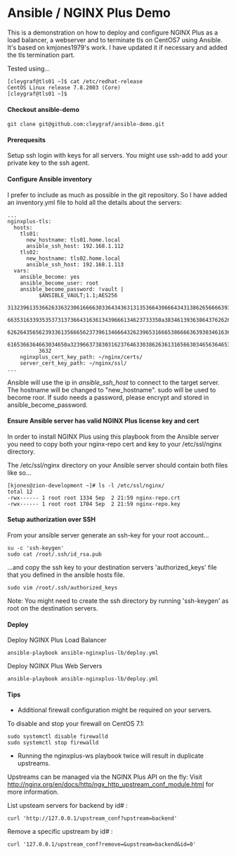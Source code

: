 # Ansible / NGINX Plus Demo

This is a demonstration on how to deploy and configure NGINX Plus as a load
balancer, a webserver and to terminate tls on CentOS7 using Ansible.
It's based on kmjones1979's work. I have updated it if necessary and added the tls termination part.

Tested using...

```
[cleygraf@tls01 ~]$ cat /etc/redhat-release
CentOS Linux release 7.8.2003 (Core)
[cleygraf@tls01 ~]$
```

#### Checkout ansible-demo

```
git clone git@github.com:cleygraf/ansible-demo.git
```

#### Prerequesits

Setup ssh login with keys for all servers. You might use ssh-add to add your private key to the ssh agent.


#### Configure Ansible inventory

I prefer to include as much as possible in the git repository. So I have added an inventory.yml file to hold all the details about the servers:

```
...
nginxplus-tls:
  hosts:
    tls01:
      new_hostname: tls01.home.local
      ansible_ssh_host: 192.168.1.112
    tls02:
      new_hostname: tls02.home.local
      ansible_ssh_host: 192.168.1.113
  vars:
    ansible_become: yes
    ansible_become_user: root
    ansible_become_password: !vault |
          $ANSIBLE_VAULT;1.1;AES256
          31323961353662633632306166663033643436313135366430666434313862656666393536323265
          6635316339353537313736643163613439666134623733350a383461393638643762626630383232
          62626435656239336135666562373961346664326239653166653866663639303461636238346662
          6165366364663034650a323966373830316237646330386263613165663034656364653737363466
          3632
    nginxplus_cert_key_path: ~/nginx/certs/
    server_cert_key_path: ~/nginx/ssl/
...
```

Ansible will use the ip in *ansible_ssh_host* to connect to the target server. The hostname will be changed to "new_hostname". sudo will be used to become roor. If sudo needs a password, please encrypt and stored in ansible_become_password.

#### Ensure Ansible server has valid NGINX Plus license key and cert

In order to install NGINX Plus using this playbook from the Ansible server
you need to copy both your nginx-repo cert and key to your /etc/ssl/nginx directory.

The /etc/ssl/nginx directory on your Ansible server should contain both files like so...

```
[kjones@zion-development ~]# ls -l /etc/ssl/nginx/
total 12
-rwx------ 1 root root 1334 Sep  2 21:59 nginx-repo.crt
-rwx------ 1 root root 1704 Sep  2 21:59 nginx-repo.key
```

#### Setup authorization over SSH

From your ansible server generate an ssh-key for your root account...

```
su -c 'ssh-keygen'
sudo cat /root/.ssh/id_rsa.pub
```

...and copy the ssh key to your destination servers 'authorized_keys' file
that you defined in the ansible hosts file.

```
sudo vim /root/.ssh/authorized_keys
```

Note: You might need to create the ssh directory by running 'ssh-keygen' as root
on the destination servers.

#### Deploy

Deploy NGINX Plus Load Balancer

```
ansible-playbook ansible-nginxplus-lb/deploy.yml
```

Deploy NGINX Plus Web Servers

```
ansible-playbook ansible-nginxplus-lb/deploy.yml
```

#### Tips

 - Additional firewall configuration might be required on your servers.

To disable and stop your firewall on CentOS 7.1:

```
sudo systemctl disable firewalld
sudo systemctl stop firewalld
```

 - Running the nginxplus-ws playbook twice will result in duplicate upstreams.

Upstreams can be managed via the NGINX Plus API on the fly:
Visit http://nginx.org/en/docs/http/ngx_http_upstream_conf_module.html for more
information.

List upsteam servers for backend by id# :

```
curl 'http://127.0.0.1/upstream_conf?upstream=backend'
```

Remove a specific upstream by id# :
```
curl '127.0.0.1/upstream_conf?remove=&upstream=backend&id=0'
```

